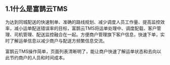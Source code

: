 ## 1.1什么是富鹊云TMS
为达到同城配送的快速制单、准确的路线规划、减少调度人员工作量、提高监控效率，减小运单配送错误率的目标，富鹊云TMS将运单处理中、调度配载、客户管理、司机管理、配送监控融合在一起。方便商户管理旗下客户信息，快速下单，实时了解运单信息以减少商户与配送方频繁信息交流。

富鹊云TMS操作简单，页面列表清晰明了，能让商户快速了解运单状态和去向以此节约商户的人员和时间成本。

